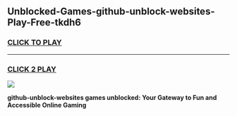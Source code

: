
## Unblocked-Games-github-unblock-websites-Play-Free-tkdh6
<h3>
<a href="https://premium76.site?title=github-unblock-websites&ref=21A">CLICK TO PLAY</a></h3>
<hr>

<h3>
<a href="https://premium76.site?title=github-unblock-websites&ref=21A">CLICK 2 PLAY</a>
  
</h3>

<a href="https://premium76.site?title=github-unblock-websites&ref=21A"><img src="https://clearcache.store/games.png"></a>


**github-unblock-websites games unblocked: Your Gateway to Fun and Accessible Online Gaming**

